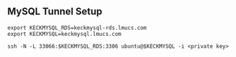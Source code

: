 ## MySQL Tunnel Setup

```
export KECKMYSQL_RDS=keckmysql-rds.lmucs.com
export KECKMYSQL=keckmysql.lmucs.com

ssh -N -L 33066:$KECKMYSQL_RDS:3306 ubuntu@$KECKMYSQL -i <private key>
```
